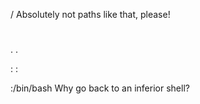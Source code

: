 /
Absolutely not paths like that, please!

#
#

.
.

:
:

:/bin/bash
Why go back to an inferior shell?

